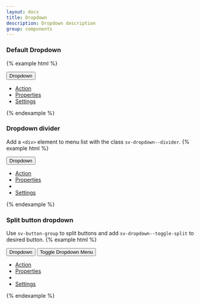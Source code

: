 ```yaml
---
layout: docs
title: Dropdown
description: Dropdown description
group: components
---
```


### Default Dropdown ###

{% example html %}

<div id="example0" class="{{ site.css_prefix }}-dropdown">
   <button class="{{ site.css_prefix }}-button {{ site.css_prefix }}-dropdown--toggle" aria-haspopup="true" aria-expanded="false" data-dropdown type="button" data-target="#example0">Dropdown</button>
   <ul class="{{ site.css_prefix }}-dropdown__menu">
      <li role="presentation">
         <a href="#" role="menuitem" class="{{ site.css_prefix }}-dropdown__item">Action</a>
      </li>
      <li role="presentation">
         <a href="#" role="menuitem" class="{{ site.css_prefix }}-dropdown__item">Properties</a>
      </li>
      <li role="presentation">
         <a href="#" role="menuitem" class="{{ site.css_prefix }}-dropdown__item">Settings</a>
      </li>
   </ul>
</div>

{% endexample %}

### Dropdown divider ###
Add a `<div>` element to menu list with the class `sv-dropdown--divider`.
{% example html %}

<div id="example1" class="{{ site.css_prefix }}-dropdown">
   <button class="{{ site.css_prefix }}-button {{ site.css_prefix }}-dropdown--toggle" aria-haspopup="true" aria-expanded="false" data-dropdown type="button" data-target="#example1">Dropdown</button>
   <ul class="{{ site.css_prefix }}-dropdown__menu">
      <li role="presentation">
         <a href="#" role="menuitem" class="{{ site.css_prefix }}-dropdown__item">Action</a>
      </li>
      <li role="presentation">
         <a href="#" role="menuitem" class="{{ site.css_prefix }}-dropdown__item">Properties</a>
      </li>
      <li class="{{ site.css_prefix }}-dropdown--divider" role="separator"></li>
      <li role="presentation">
         <a href="#" role="menuitem" class="{{ site.css_prefix }}-dropdown__item">Settings</a>
      </li>
   </ul>
</div>

{% endexample %}

### Split button dropdown ###
Use `sv-button-group` to split buttons and add `sv-dropdown--toggle-split` to desired button.
{% example html %}
<div id="example2" class="{{ site.css_prefix }}-dropdown {{ site.css_prefix }}-button-group {{ site.css_prefix }}_list__item" role="group">
   <button class="{{ site.css_prefix }}-button {{ site.css_prefix }}-button--primary" type="button">Dropdown</button>
   <button class="{{ site.css_prefix }}-button {{ site.css_prefix }}-button--primary {{ site.css_prefix }}-dropdown--toggle {{ site.css_prefix }}-dropdown--toggle-split" type="button" data-dropdown
      aria-haspopup="true" aria-expanded="false" data-target="#example2">
      <span class="{{ site.css_prefix }}-assistive-text">Toggle Dropdown Menu</span>
   </button>
   <ul class="{{ site.css_prefix }}-dropdown__menu">
      <li role="presentation">
         <a href="#" role="menuitem" class="{{ site.css_prefix }}-dropdown__item">Action</a>
      </li>
      <li role="presentation">
         <a href="#" role="menuitem" class="{{ site.css_prefix }}-dropdown__item">Properties</a>
      </li>
      <li class="{{ site.css_prefix }}-dropdown--divider" role="separator"></li>
      <li role="presentation">
         <a href="#" role="menuitem" class="{{ site.css_prefix }}-dropdown__item">Settings</a>
      </li>
   </ul>
</div>

{% endexample %}
